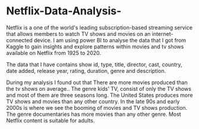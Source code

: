 # Netflix-Data-Analysis-
Netflix is a one of the world's leading subscription-based streaming service that allows members to watch TV shows and movies on an internet-connected device. I am using power BI to analyse the data that I got from Kaggle to gain insights and explore patterns within movies and tv shows available on Netflix from 1925 to 2020.

The data that I have contains show id, type, title, director, cast, country, date added, release year, rating, duration, genre and description.

During my analysis I found out that There are more movies produced than the tv shows on average.. The genre kids’ TV, consist of only the TV shows and most of them are three seasons long. The United States produces more TV shows and movies than any other country. In the late 90s and early 2000s is where we see the booming of movies and TV shows production. The genre documentaries has more movies than any other genre. Most Netflix content is suitable for adults. 
